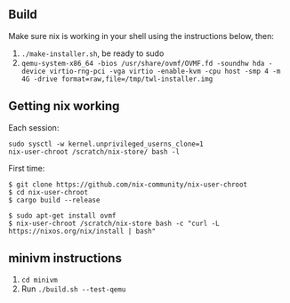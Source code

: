 ## Build

Make sure nix is working in your shell using the instructions below, then:

1. `./make-installer.sh`, be ready to sudo
1. `qemu-system-x86_64 -bios /usr/share/ovmf/OVMF.fd -soundhw hda -device virtio-rng-pci -vga virtio -enable-kvm -cpu host -smp 4 -m 4G -drive format=raw,file=/tmp/twl-installer.img`

## Getting nix working

Each session:

```shell
sudo sysctl -w kernel.unprivileged_userns_clone=1
nix-user-chroot /scratch/nix-store/ bash -l
```

First time:

```shell
$ git clone https://github.com/nix-community/nix-user-chroot
$ cd nix-user-chroot
$ cargo build --release

$ sudo apt-get install ovmf
$ nix-user-chroot /scratch/nix-store bash -c "curl -L https://nixos.org/nix/install | bash"
```

## minivm instructions

1. `cd minivm`
1. Run `./build.sh --test-qemu`
